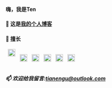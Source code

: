 #### 嗨，我是Ten

#### 👀 这是[我的个人博客](https://blog.gute.fun)
#### 🌱 擅长

<div class="half" style='display:flex'>
<img src='https://blogserve.gute.fun/statics/images/js-conf.png' style='margin:0 6px;width:20px;height:20px;'></img>

<img src='https://blogserve.gute.fun/statics/images/vue.png' style='margin:0 6px;width:20px;height:20px;'></img>

<img src='https://blogserve.gute.fun/statics/images/koa.png' style='margin:0 6px;width:20px;height:20px;'></img>


<img src='https://www.electronjs.org/assets/img/logo.svg' style='margin:0 6px;width:20px;height:20px;'></img>

	
<img src='https://user-images.githubusercontent.com/26913352/160050021-40536ae1-152c-4a2a-a74d-3cbd15e4dbf0.png' style='margin:0 6px;width:20px;height:20px;'></img>

<img src='https://www.lidihuo.com/uploads/nodejs/node-js-tutorial.png' style='margin:0 6px;width:20px;height:20px;'></img>
</div>

##### 📫 欢迎给我留言:tianengu@outlook.com
